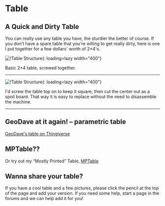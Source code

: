 # Table
## A Quick and Dirty Table

You can really use any table you have, the sturdier the better of course. If you don’t have a spare
table that you're willing to get really dirty, here is one I put together for a few dollars' worth of 2×4's.

![!Table Structure](https://www.v1engineering.com/wp-content/uploads/2015/10/IMG_20151022_175857.jpg){: loading=lazy width="400"}

Basic 2×4 table, screwed together.
___

![!Table Structure](https://www.v1engineering.com/wp-content/uploads/2015/10/IMG_20151023_101508.jpg){: loading=lazy width="400"}

I'd screw the table top on to keep it square, then cut the center out as a spoil board. That way it is
easy to replace without the need to disassemble the machine.
___
 
## GeoDave at it again! – parametric table

[GeoDave's table on Thingiverse](http://www.thingiverse.com/thing:1468511)

## MPTable??

Or try out my “Mostly Printed” Table, [MPTable](http://www.thingiverse.com/thing:1665991)

## Wanna share your table?

If you have a cool table and a few pictures, please click the pencil at the top of the page and add
your version. If you need some help, start a page in the forums and we can help add it for you!
